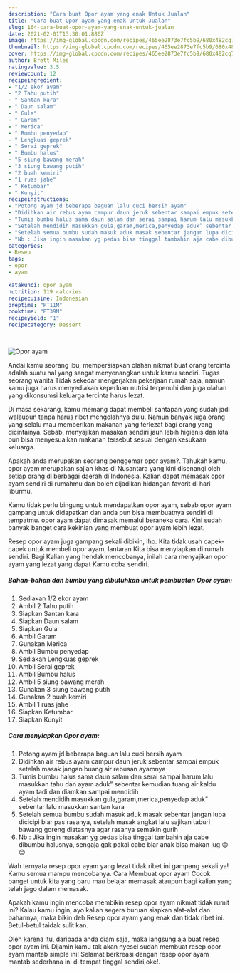 ```yaml
---
description: "Cara buat Opor ayam yang enak Untuk Jualan"
title: "Cara buat Opor ayam yang enak Untuk Jualan"
slug: 164-cara-buat-opor-ayam-yang-enak-untuk-jualan
date: 2021-02-01T13:30:01.886Z
image: https://img-global.cpcdn.com/recipes/465ee2873e7fc5b9/680x482cq70/opor-ayam-foto-resep-utama.jpg
thumbnail: https://img-global.cpcdn.com/recipes/465ee2873e7fc5b9/680x482cq70/opor-ayam-foto-resep-utama.jpg
cover: https://img-global.cpcdn.com/recipes/465ee2873e7fc5b9/680x482cq70/opor-ayam-foto-resep-utama.jpg
author: Brett Miles
ratingvalue: 3.5
reviewcount: 12
recipeingredient:
- "1/2 ekor ayam"
- "2 Tahu putih"
- " Santan kara"
- " Daun salam"
- " Gula"
- " Garam"
- " Merica"
- " Bumbu penyedap"
- " Lengkuas geprek"
- " Serai geprek"
- " Bumbu halus"
- "5 siung bawang merah"
- "3 siung bawang putih"
- "2 buah kemiri"
- "1 ruas jahe"
- " Ketumbar"
- " Kunyit"
recipeinstructions:
- "Potong ayam jd beberapa baguan lalu cuci bersih ayam"
- "Didihkan air rebus ayam campur daun jeruk sebentar sampai empuk setelah masak jangan buang air rebusan ayamnya"
- "Tumis bumbu halus sama daun salam dan serai sampai harum lalu masukkan tahu dan ayam aduk” sebentar kemudian tuang air kaldu ayam tadi dan diamkan sampai mendidih"
- "Setelah mendidih masukkan gula,garam,merica,penyedap aduk” sebentar lalu masukkan santan kara"
- "Setelah semua bumbu sudah masuk aduk masak sebentar jangan lupa dicicipi biar pas rasanya, setelah masak angkat lalu sajikan taburi bawang goreng diatasnya agar rasanya semakin gurih"
- "Nb : Jika ingin masakan yg pedas bisa tinggal tambahin aja cabe dibumbu halusnya, sengaja gak pakai cabe biar anak bisa makan jug 😊😊"
categories:
- Resep
tags:
- opor
- ayam

katakunci: opor ayam 
nutrition: 119 calories
recipecuisine: Indonesian
preptime: "PT11M"
cooktime: "PT39M"
recipeyield: "1"
recipecategory: Dessert

---
```



![Opor ayam](https://img-global.cpcdn.com/recipes/465ee2873e7fc5b9/680x482cq70/opor-ayam-foto-resep-utama.jpg)

Andai kamu seorang ibu, mempersiapkan olahan nikmat buat orang tercinta adalah suatu hal yang sangat menyenangkan untuk kamu sendiri. Tugas seorang  wanita Tidak sekedar mengerjakan pekerjaan rumah saja, namun kamu juga harus menyediakan keperluan nutrisi terpenuhi dan juga olahan yang dikonsumsi keluarga tercinta harus lezat.

Di masa  sekarang, kamu memang dapat membeli santapan yang sudah jadi walaupun tanpa harus ribet mengolahnya dulu. Namun banyak juga orang yang selalu mau memberikan makanan yang terlezat bagi orang yang dicintainya. Sebab, menyajikan masakan sendiri jauh lebih higienis dan kita pun bisa menyesuaikan makanan tersebut sesuai dengan kesukaan keluarga. 



Apakah anda merupakan seorang penggemar opor ayam?. Tahukah kamu, opor ayam merupakan sajian khas di Nusantara yang kini disenangi oleh setiap orang di berbagai daerah di Indonesia. Kalian dapat memasak opor ayam sendiri di rumahmu dan boleh dijadikan hidangan favorit di hari liburmu.

Kamu tidak perlu bingung untuk mendapatkan opor ayam, sebab opor ayam gampang untuk didapatkan dan anda pun bisa membuatnya sendiri di tempatmu. opor ayam dapat dimasak memalui beraneka cara. Kini sudah banyak banget cara kekinian yang membuat opor ayam lebih lezat.

Resep opor ayam juga gampang sekali dibikin, lho. Kita tidak usah capek-capek untuk membeli opor ayam, lantaran Kita bisa menyiapkan di rumah sendiri. Bagi Kalian yang hendak mencobanya, inilah cara menyajikan opor ayam yang lezat yang dapat Kamu coba sendiri.

<!--inarticleads1-->

##### Bahan-bahan dan bumbu yang dibutuhkan untuk pembuatan Opor ayam:

1. Sediakan 1/2 ekor ayam
1. Ambil 2 Tahu putih
1. Siapkan  Santan kara
1. Siapkan  Daun salam
1. Siapkan  Gula
1. Ambil  Garam
1. Gunakan  Merica
1. Ambil  Bumbu penyedap
1. Sediakan  Lengkuas geprek
1. Ambil  Serai geprek
1. Ambil  Bumbu halus
1. Ambil 5 siung bawang merah
1. Gunakan 3 siung bawang putih
1. Gunakan 2 buah kemiri
1. Ambil 1 ruas jahe
1. Siapkan  Ketumbar
1. Siapkan  Kunyit




<!--inarticleads2-->

##### Cara menyiapkan Opor ayam:

1. Potong ayam jd beberapa baguan lalu cuci bersih ayam
1. Didihkan air rebus ayam campur daun jeruk sebentar sampai empuk setelah masak jangan buang air rebusan ayamnya
1. Tumis bumbu halus sama daun salam dan serai sampai harum lalu masukkan tahu dan ayam aduk” sebentar kemudian tuang air kaldu ayam tadi dan diamkan sampai mendidih
1. Setelah mendidih masukkan gula,garam,merica,penyedap aduk” sebentar lalu masukkan santan kara
1. Setelah semua bumbu sudah masuk aduk masak sebentar jangan lupa dicicipi biar pas rasanya, setelah masak angkat lalu sajikan taburi bawang goreng diatasnya agar rasanya semakin gurih
1. Nb : Jika ingin masakan yg pedas bisa tinggal tambahin aja cabe dibumbu halusnya, sengaja gak pakai cabe biar anak bisa makan jug 😊😊




Wah ternyata resep opor ayam yang lezat tidak ribet ini gampang sekali ya! Kamu semua mampu mencobanya. Cara Membuat opor ayam Cocok banget untuk kita yang baru mau belajar memasak ataupun bagi kalian yang telah jago dalam memasak.

Apakah kamu ingin mencoba membikin resep opor ayam nikmat tidak rumit ini? Kalau kamu ingin, ayo kalian segera buruan siapkan alat-alat dan bahannya, maka bikin deh Resep opor ayam yang enak dan tidak ribet ini. Betul-betul taidak sulit kan. 

Oleh karena itu, daripada anda diam saja, maka langsung aja buat resep opor ayam ini. Dijamin kamu tak akan nyesel sudah membuat resep opor ayam mantab simple ini! Selamat berkreasi dengan resep opor ayam mantab sederhana ini di tempat tinggal sendiri,oke!.

